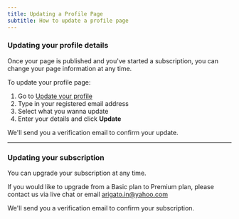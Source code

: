 ```yaml
---
title: Updating a Profile Page
subtitle: How to update a profile page
---
```


<h3>Updating your profile details</h3>

Once your page is published and you've started a subscription, you can change your page information at any time. 

To update your profile page:

<ol>
  <li>Go to <a href="{{ site.url }}/update">Update your profile</a></li>
  <li>Type in your registered email address</li>
  <li>Select what you wanna update</li>
  <li>Enter your details and click <b>Update</b></li>
</ol>

We'll send you a verification email to confirm your update.

<hr>

<h3>Updating your subscription</h3>

You can upgrade your subscription at any time. 

If you would like to upgrade from a Basic plan to Premium plan, please contact us via live chat or email arigato.in@yahoo.com

We'll send you a verification email to confirm your subscription.
